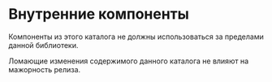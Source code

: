 # Внутренние компоненты

Компоненты из этого каталога не должны использоваться за пределами данной библиотеки.

Ломающие изменения содержимого данного каталога не влияют на мажорность релиза.
